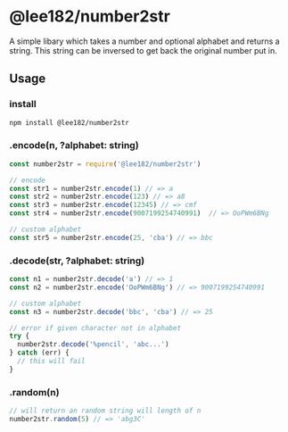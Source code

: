 # @lee182/number2str
A simple libary which takes a number and optional alphabet and returns a string. This string can be inversed to get back the original number put in.


## Usage
### install
```bash
npm install @lee182/number2str
```

### .encode(n, ?alphabet: string)
```js
const number2str = require('@lee182/number2str')

// encode
const str1 = number2str.encode(1) // => a
const str2 = number2str.encode(123) // => a8
const str3 = number2str.encode(12345) // => cmf
const str4 = number2str.encode(9007199254740991)  // => OoPWm6BNg

// custom alphabet
const str5 = number2str.encode(25, 'cba') // => bbc
```



### .decode(str, ?alphabet: string)
```js
const n1 = number2str.decode('a') // => 1
const n2 = number2str.encode('OoPWm6BNg') // => 9007199254740991

// custom alphabet
const n3 = number2str.decode('bbc', 'cba') // => 25

// error if given character not in alphabet
try {
  number2str.decode('%pencil', 'abc...')
} catch (err) {
  // this will fail
}

```

### .random(n)
```js
// will return an random string will length of n
number2str.random(5) // => 'abg3C'
```